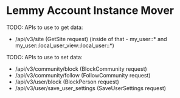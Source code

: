 # Lemmy Account Instance Mover


TODO: APIs to use to get data:

- <instance>/api/v3/site (GetSite request) (inside of that - my\_user::\* and my\_user::local\_user\_view::local\_user::\*)


TODO: APIs to use to set data:

- <instance>/api/v3/community/block (BlockCommunity request)
- <instance>/api/v3/community/follow (FollowCommunity request)
- <instance>/api/v3/user/block (BlockPerson request)
- <instance>/api/v3/user/save\_user\_settings (SaveUserSettings request)
